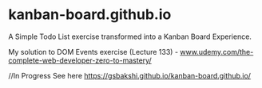 # kanban-board.github.io
 A Simple Todo List exercise transformed into a Kanban Board Experience.

 My solution to DOM Events exercise (Lecture 133) - www.udemy.com/the-complete-web-developer-zero-to-mastery/

//In Progress
See here https://gsbakshi.github.io/kanban-board.github.io/
